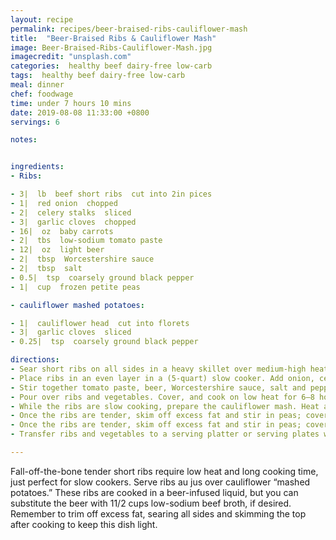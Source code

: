 ```yaml
---
layout: recipe
permalink: recipes/beer-braised-ribs-cauliflower-mash
title:  "Beer-Braised Ribs & Cauliflower Mash"
image: Beer-Braised-Ribs-Cauliflower-Mash.jpg
imagecredit: "unsplash.com"
categories:  healthy beef dairy-free low-carb
tags:  healthy beef dairy-free low-carb
meal: dinner
chef: foodwage
time: under 7 hours 10 mins
date: 2019-08-08 11:33:00 +0800
servings: 6

notes:


ingredients:
- Ribs:

- 3|  lb  beef short ribs  cut into 2in pices
- 1|  red onion  chopped
- 2|  celery stalks  sliced
- 3|  garlic cloves  chopped
- 16|  oz  baby carrots
- 2|  tbs  low-sodium tomato paste
- 12|  oz  light beer
- 2|  tbsp  Worcestershire sauce
- 2|  tbsp  salt
- 0.5|  tsp  coarsely ground black pepper
- 1|  cup  frozen petite peas

- cauliflower mashed potatoes:

- 1|  cauliflower head  cut into florets
- 3|  garlic cloves  sliced
- 0.25|  tsp  coarsely ground black pepper

directions:
- Sear short ribs on all sides in a heavy skillet over medium-high heat; this helps to render off more fat, in addition to trimming.
- Place ribs in an even layer in a (5-quart) slow cooker. Add onion, celery, garlic and carrots.
- Stir together tomato paste, beer, Worcestershire sauce, salt and pepper.
- Pour over ribs and vegetables. Cover, and cook on low heat for 6–8 hours or until ribs are tender.
- While the ribs are slow cooking, prepare the cauliflower mash. Heat about 2 inches of water in the bottom of soup pot fitted with a steamer basket. Allow water to boil then add cauliflower and garlic; steam 10 to 15 minutes or until cauliflower is tender. Drain, and place cauliflower and garlic in a food processor; puree until almost smooth. Stir in salt and pepper.
- Once the ribs are tender, skim off excess fat and stir in peas; cover, and let stand 5 to 10 minutes until peas are thoroughly heated but remain bright green.
- Once the ribs are tender, skim off excess fat and stir in peas; cover, and let stand 5 to 10 minutes until peas are thoroughly heated but remain bright green.
- Transfer ribs and vegetables to a serving platter or serving plates with a slotted spoon. Spoon any fat off the top of liquid, and discard. Drizzle sauce over ribs, vegetables and cauliflower.

---
```


Fall-off-the-bone tender short ribs require low heat and long cooking time, just perfect for slow cookers. Serve ribs au jus over cauliflower “mashed potatoes.” These ribs are cooked in a beer-infused liquid, but you can substitute the beer with 11/2 cups low-sodium beef broth, if desired. Remember to trim off excess fat, searing all sides and skimming the top after cooking to keep this dish light.